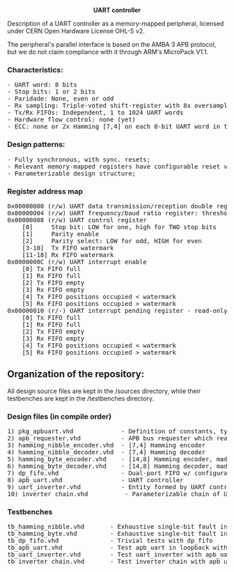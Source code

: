 <p align="center"><b>UART controller</b></p>

Description of a UART controller as a memory-mapped peripheral, licensed under CERN Open Hardware License OHL-S v2.

The peripheral's parallel interface is based on the AMBA 3 APB protocol, but we do not claim compliance with it through ARM's MicroPack V1.1.

### Characteristics:
<pre>
- UART word: 8 bits
- Stop bits: 1 or 2 bits
- Paridade: None, even or odd
- Rx sampling: Triple-voted shift-register with 8x oversampling (w/ baud rate as reference)
- Tx/Rx FIFOs: Independent, 1 to 1024 UART words
- Hardware flow control: none (yet)
- ECC: none or 2x Hamming [7,4] on each 8-bit UART word in the FIFOs.
</pre>

### Design patterns:
<pre>
- Fully synchronous, with sync. resets;
- Relevant memory-mapped registers have configurable reset values;
- Parameterizable design structure;
</pre>

### Register address map
<pre>
0x00000000 (r/w) UART data transmission/reception double register (tx: write-onlye, rx: read-only)
0x00000004 (r/w) UART frequency/baud ratio register: threshold for clock counter (16 bits, configurable) - floor(clk_freq/baud_rate)
0x00000008 (r/w) UART control register
    [0]     Stop bit: LOW for one, high for TWO stop bits
    [1]     Parity enable
    [2]     Parity select: LOW for odd, HIGH for even
    [3-10]  Tx FIFO watermark
    [11-18] Rx FIFO watermark
0x0000000C (r/w) UART interrupt enable
    [0] Tx FIFO full
    [1] Rx FIFO full
    [2] Tx FIFO empty
    [3] Rx FIFO empty
    [4] Tx FIFO positions occupied < watermark
    [5] Rx FIFO positions occupied > watermark
0x00000010 (r/-) UART interrupt pending register - read-only and driven by the conditions alone
    [0] Tx FIFO full
    [1] Rx FIFO full
    [2] Tx FIFO empty
    [3] Rx FIFO empty
    [4] Tx FIFO positions occupied < watermark
    [5] Rx FIFO positions occupied > watermark
</pre>

## Organization of the repository:
All design source files are kept in the /sources directory, while their testbenches are kept in the /testbenches directory.

### Design files (in compile order)
<pre>
1) pkg_apbuart.vhd             - Definition of constants, types and synthesis-time functions
2) apb_requester.vhd           - APB bus requester which reads data from a number of peripherals, inverts and writes it back
3) hamming_nibble_encoder.vhd  - [7,4] Hamming encoder
4) hamming_nibble_decoder.vhd  - [7,4] Hamming decoder
5) hamming_byte_encoder.vhd    - [14,8] Hamming encoder, made with 2 Hamming nibble encoders
6) hamming_byte_decoder.vhd    - [14,8] Hamming decoder, made with 2 Hamming nibble decoders
7) dp_fifo.vhd                 - Dual-port FIFO w/ configurable size and possible nibble-wise error correction
8) apb_uart.vhd                - UART controller
9) uart_inverter.vhd           - Entity formed by UART controller and APB requester, which inverts sends on tx_o the data from rx_i inverted
10) inverter_chain.vhd          - Parameterizable chain of UART inverters
</pre>

### Testbenches
<pre>
tb_hamming_nibble.vhd       - Exhaustive single-bit fault injection between hamming_nibble_encoder and hamming_nibble_decoder
tb_hamming_byte.vhd         - Exhaustive single-bit fault injection between hamming_byte_encoder and hamming_byte_decoder
tb_dp_fifo.vhd              - Trivial tests with dp_fifo
tb_apb_uart.vhd             - Test apb_uart in loopback with bursts of APB writes and reads
tb_uart_inverter.vhd        - Test uart_inverter with apb_uart as support
tb_inverter_chain.vhd       - Test inverter_chain with apb_uart as support
</pre>
